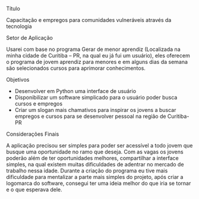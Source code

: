 Título

Capacitação e empregos para comunidades vulneráveis através da tecnologia 

Setor de Aplicação

Usarei com base no programa Gerar de menor aprendiz (Localizada na minha
cidade de Curitiba – PR, na qual eu já fui um usuário), eles oferecem o programa de
jovem aprendiz para menores e em alguns dias da semana são selecionados cursos
para aprimorar conhecimentos.

Objetivos

- Desenvolver em Python uma interface de usuário
- Disponibilizar um software simplicado para o usuário poder busca cursos e empregos
- Criar um slogan mais chamativos para inspirar os jovens a buscar empregos e cursos
para se desenvolver pessoal na região de Curitiba-PR

Considerações Finais

A aplicação precisou ser simples para poder ser acessível a todo jovem que busque uma
oportunidade no ramo que deseja.
Com as vagas os jovens poderão além de ter oportunidades melhores, compartilhar a
interface simples, na qual existem muitas dificuldades de adentrar no mercado de trabalho
nessa idade.
Durante a criação do programa eu tive mais dificuldade para mentalizar a parte mais
simples do projeto, após criar a logomarca do software, consegui ter uma ideia melhor do
que iria se tornar e o que esperava dele.
